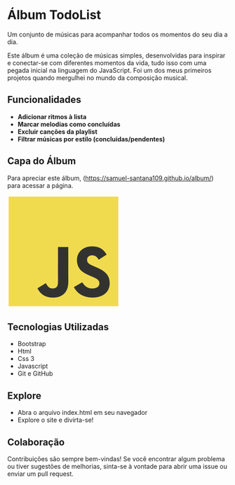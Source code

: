 # Álbum TodoList

Um conjunto de músicas para acompanhar todos os momentos do seu dia a dia.

Este álbum é uma coleção de músicas simples, desenvolvidas para inspirar e conectar-se com diferentes momentos da vida, tudo isso com uma pegada inicial na linguagem do JavaScript. Foi um dos meus primeiros projetos quando mergulhei no mundo da composição musical.

## Funcionalidades
- **Adicionar ritmos à lista**
- **Marcar melodias como concluídas**
- **Excluir canções da playlist**
- **Filtrar músicas por estilo (concluídas/pendentes)**

## Capa do Álbum

Para apreciar este álbum, (https://samuel-santana109.github.io/album/) para acessar a página.

![Capa do Álbum](https://github.com/devicons/devicon/blob/master/icons/javascript/javascript-original.svg)

 ## Tecnologias Utilizadas
- Bootstrap 
 - Html 
 - Css 3
 - Javascript 
 - Git e GitHub 

## Explore 
- Abra o arquivo index.html em seu navegador
- Explore o site e divirta-se!

## Colaboração 
<p> Contribuições são sempre bem-vindas! Se você encontrar algum problema ou tiver sugestões de melhorias, 
  sinta-se à vontade para abrir uma issue ou enviar um pull request.  </p>
